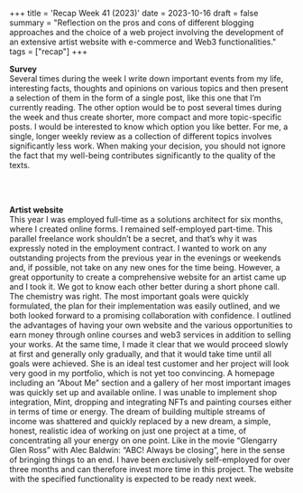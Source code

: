 +++
title = 'Recap Week 41 (2023)'
date = 2023-10-16
draft = false
summary = "Reflection on the pros and cons of different blogging approaches and the choice of a web project involving the development of an extensive artist website with e-commerce and Web3 functionalities."
tags = ["recap"]
+++

**Survey**  
Several times during the week I write down important events from my life, interesting facts, thoughts and opinions on various topics and then present a selection of them in the form of a single post, like this one that I’m currently reading. The other option would be to post several times during the week and thus create shorter, more compact and more topic-specific posts. I would be interested to know which option you like better. For me, a single, longer weekly review as a collection of different topics involves significantly less work. When making your decision, you should not ignore the fact that my well-being contributes significantly to the quality of the texts.

</br></br>  

**Artist website**  
This year I was employed full-time as a solutions architect for six months, where I created online forms. I remained self-employed part-time. This parallel freelance work shouldn’t be a secret, and that’s why it was expressly noted in the employment contract. I wanted to work on any outstanding projects from the previous year in the evenings or weekends and, if possible, not take on any new ones for the time being.
However, a great opportunity to create a comprehensive website for an artist came up and I took it. We got to know each other better during a short phone call. The chemistry was right. The most important goals were quickly formulated, the plan for their implementation was easily outlined, and we both looked forward to a promising collaboration with confidence.
I outlined the advantages of having your own website and the various opportunities to earn money through online courses and web3 services in addition to selling your works. At the same time, I made it clear that we would proceed slowly at first and generally only gradually, and that it would take time until all goals were achieved.
She is an ideal test customer and her project will look very good in my portfolio, which is not yet too convincing. A homepage including an “About Me” section and a gallery of her most important images was quickly set up and available online. I was unable to implement shop integration, Mint, dropping and integrating NFTs and painting courses either in terms of time or energy. The dream of building multiple streams of income was shattered and quickly replaced by a new dream, a simple, honest, realistic idea of working on just one project at a time, of concentrating all your energy on one point. Like in the movie “Glengarry Glen Ross” with Alec Baldwin: “ABC! Always be closing”, here in the sense of bringing things to an end. I have been exclusively self-employed for over three months and can therefore invest more time in this project. The website with the specified functionality is expected to be ready next week.